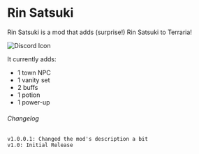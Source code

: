 # Rin Satsuki
Rin Satsuki is a mod that adds (surprise!) Rin Satsuki to Terraria!

![Discord Icon](https://cdn.discordapp.com/attachments/701832459917983747/712088978328912003/discordicon.png)

It currently adds: 
 - 1 town NPC
 - 1 vanity set
 - 2 buffs
 - 1 potion
 - 1 power-up

###### Changelog
```
v1.0.0.1: Changed the mod's description a bit
v1.0: Initial Release
```
